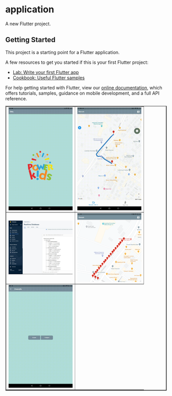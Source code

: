 # application

A new Flutter project.

## Getting Started

This project is a starting point for a Flutter application.

A few resources to get you started if this is your first Flutter project:

- [Lab: Write your first Flutter app](https://flutter.dev/docs/get-started/codelab)
- [Cookbook: Useful Flutter samples](https://flutter.dev/docs/cookbook)

For help getting started with Flutter, view our
[online documentation](https://flutter.dev/docs), which offers tutorials,
samples, guidance on mobile development, and a full API reference.

<table border="2" align="center">
  
  
  <tr>
    <td><img src="https://github.com/mahirkursun/Flutter_App_Examples/blob/main/images/loginAnimation.gif" width="200" /></td>
    <td><img src="https://github.com/mahirkursun/Flutter_App_Examples/blob/main/images/animation2.gif" width="200"/></td>
    <tr>
      <td colsspan="2"><img src="https://github.com/mahirkursun/Flutter_App_Examples/blob/main/images/konum3.JPG" width="200"/></td>
      <td><img src="https://github.com/mahirkursun/Flutter_App_Examples/blob/main/images/konum4.png" width="200"/></td>
    </tr>
    <td><img src="https://github.com/mahirkursun/Flutter_App_Examples/blob/main/images/animation4.gif" width="200"/></td>
    
  </tr>
  </table>
